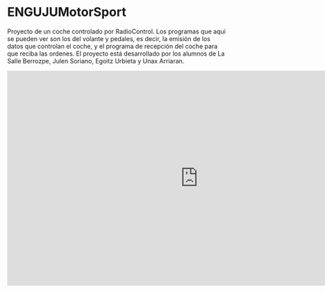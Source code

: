 # ENGUJUMotorSport

Proyecto de un coche controlado por RadioControl. Los programas que aquí se pueden ver son los del volante y pedales, es decir, la emisión de los datos que controlan el coche, y el programa de recepción del coche para que reciba las ordenes. El proyecto está desarrollado por los alumnos de La Salle Berrozpe, Julen Soriano, Egoitz Urbieta y Unax Arriaran.


<iframe width="878" height="494" src="https://www.youtube.com/embed/qDouRCAkcN8" title="YouTube video player" frameborder="0" allow="accelerometer; autoplay; clipboard-write; encrypted-media; gyroscope; picture-in-picture" allowfullscreen></iframe>
